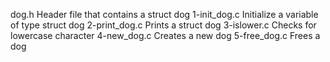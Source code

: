 dog.h	Header file that contains a struct dog
1-init_dog.c   Initialize a variable of type struct dog
2-print_dog.c  Prints a struct dog
3-islower.c    Checks for lowercase character
4-new_dog.c    Creates a new dog
5-free_dog.c   Frees a dog